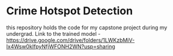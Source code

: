 # Crime Hotspot Detection
this repository holds the code for my capstone project during my undergrad.
Link to the trained model - https://drive.google.com/drive/folders/1LWKzbMiV-Ix4Wsw0kIfpyNfjWFONH2WN?usp=sharing
